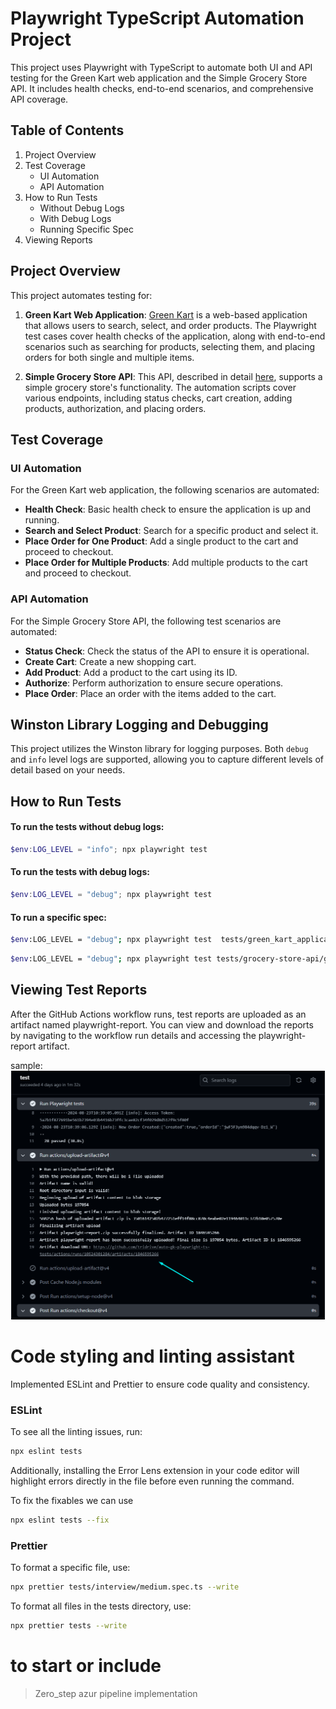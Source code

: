 # Playwright TypeScript Automation Project

This project uses Playwright with TypeScript to automate both UI and API testing for the Green Kart web application and the Simple Grocery Store API. It includes health checks, end-to-end scenarios, and comprehensive API coverage.

## Table of Contents

1. Project Overview
2. Test Coverage
   - UI Automation
   - API Automation
3. How to Run Tests
   - Without Debug Logs
   - With Debug Logs
   - Running Specific Spec
4. Viewing Reports

## Project Overview

This project automates testing for:

1. **Green Kart Web Application**: [Green Kart](https://rahulshettyacademy.com/seleniumPractise/#/) is a web-based application that allows users to search, select, and order products. The Playwright test cases cover health checks of the application, along with end-to-end scenarios such as searching for products, selecting them, and placing orders for both single and multiple items.

2. **Simple Grocery Store API**: This API, described in detail [here](https://github.com/vdespa/Postman-Complete-Guide-API-Testing/blob/main/simple-grocery-store-api.md), supports a simple grocery store's functionality. The automation scripts cover various endpoints, including status checks, cart creation, adding products, authorization, and placing orders.

## Test Coverage

### UI Automation

For the Green Kart web application, the following scenarios are automated:

- **Health Check**: Basic health check to ensure the application is up and running.
- **Search and Select Product**: Search for a specific product and select it.
- **Place Order for One Product**: Add a single product to the cart and proceed to checkout.
- **Place Order for Multiple Products**: Add multiple products to the cart and proceed to checkout.

### API Automation

For the Simple Grocery Store API, the following test scenarios are automated:

- **Status Check**: Check the status of the API to ensure it is operational.
- **Create Cart**: Create a new shopping cart.
- **Add Product**: Add a product to the cart using its ID.
- **Authorize**: Perform authorization to ensure secure operations.
- **Place Order**: Place an order with the items added to the cart.

## Winston Library Logging and Debugging

This project utilizes the Winston library for logging purposes. Both `debug` and `info` level logs are supported, allowing you to capture different levels of detail based on your needs.

## How to Run Tests


#### To run the tests without debug logs:

```powershell
$env:LOG_LEVEL = "info"; npx playwright test
```
#### To run the tests with debug logs:
```powershell
$env:LOG_LEVEL = "debug"; npx playwright test
```
#### To run a specific spec:
```bash
$env:LOG_LEVEL = "debug"; npx playwright test  tests/green_kart_application_UI/gk_orderMultipleProducts.spec.ts --project=chromium --headed
```
```bash
$env:LOG_LEVEL = "debug"; npx playwright test tests/grocery-store-api/gs_e2eFlow-api.spec.ts --project=chromium 
```
## Viewing Test Reports
After the GitHub Actions workflow runs, test reports are uploaded as an artifact named playwright-report. You can view and download the reports by navigating to the workflow run details and accessing the playwright-report artifact.

sample:
![alt text](image.png)

# Code styling and linting assistant
Implemented ESLint and Prettier to ensure code quality and consistency.

### ESLint
To see all the linting issues, run:
``` bash
npx eslint tests 
```
Additionally, installing the Error Lens extension in your code editor will highlight errors directly in the file before even running the command.

To fix the fixables we can use 
``` bash
npx eslint tests --fix
```

### Prettier
To format a specific file, use:
``` bash 
npx prettier tests/interview/medium.spec.ts --write
```
To format all files in the tests directory, use:
``` bash 
npx prettier tests --write
```

# to start or include 
> Zero_step
> azur pipeline implementation